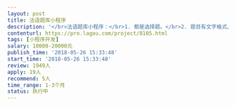 ```yaml
---                
layout: post       
title: 法语题库小程序           
description: '</br>法语题库小程序：</br>1. 都是选择题。</br>2. 题目有文字格式、图片格式、音频格式、视频格式。</br>3. 用户做一题就给到一题的正确答案与解析。</br>4. 前十题免费，后面再做题，需要收费。</br>5. 用户可选择一开始做哪类考试，比如是专四还是专八。比如，选择了专四，可以再选做哪个年份的专四题，做哪种题型。</br>6. 需要给一个后台，可以很方便地添加试题。试题需要分标签。</br>'     
contenturl: https://pro.lagou.com/project/8105.html      
tags: [小程序开发]            
salary: 10000-20000元          
publish_time: '2018-05-26 15:33:48'         
start_time: '2018-05-26 15:33:48'           
review: 1949人                   
apply: 19人                   
recommend: 5人                   
time_range: 1-3个月              
status: 执行中                  
---                 
```

